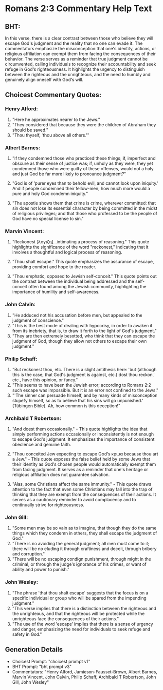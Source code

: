 # Romans 2:3 Commentary Help Text

## BHT:
In this verse, there is a clear contrast between those who believe they will escape God's judgment and the reality that no one can evade it. The commentators emphasize the misconception that one's identity, actions, or religious affiliation can exempt them from facing the consequences of their behavior. The verse serves as a reminder that true judgment cannot be circumvented, calling individuals to recognize their accountability and seek refuge in God's righteousness. It highlights the urgency to distinguish between the righteous and the unrighteous, and the need to humbly and genuinely align oneself with God's will.

## Choicest Commentary Quotes:
### Henry Alford:
1. "Here he approximates nearer to the Jews."
2. "They considered that because they were the children of Abraham they should be saved."
3. "Thou thyself, 'thou above all others.'"

### Albert Barnes:
1. "If they condemned those who practiced these things; if, imperfect and obscure as their sense of justice was; if, unholy as they were, they yet condemned those who were guilty of these offenses, would not a holy and just God be far more likely to pronounce judgment?" 

2. "God is of 'purer eyes than to behold evil, and cannot look upon iniquity.' And if people condemned their fellow-men, how much more would a pure and holy God condemn iniquity."

3. "The apostle shows them that crime is crime, wherever committed: that sin does not lose its essential character by being committed in the midst of religious privileges; and that those who professed to be the people of God have no special license to sin."

### Marvin Vincent:
1. "Reckonest [λογιζη]...intimating a process of reasoning." This quote highlights the significance of the word "reckonest," indicating that it involves a thoughtful and logical process of reasoning.

2. "Thou shalt escape." This quote emphasizes the assurance of escape, providing comfort and hope to the reader.

3. "Thou emphatic, opposed to Jewish self-conceit." This quote points out the contrast between the individual being addressed and the self-conceit often found among the Jewish community, highlighting the importance of humility and self-awareness.

### John Calvin:
1. "He adduced not his accusation before men, but appealed to the judgment of conscience."
2. "This is the best mode of dealing with hypocrisy, in order to awaken it from its inebriety, that is, to draw it forth to the light of God's judgment."
3. "They are then extremely besotted, who think that they can escape the judgment of God, though they allow not others to escape their own judgment."

### Philip Schaff:
1. "But reckonest thou, etc. There is a slight antithesis here: 'but (although this is the case, that God's judgment is against, etc.) dost thou reckon,' etc., have this opinion, or fancy."
2. "This seems to have been the Jewish error; according to Romans 2:2 such escape was impossible. But it is an error not confined to the Jews."
3. "'The sinner can persuade himself, and by many kinds of misconception stupefy himself, so as to believe that his sins will go unpunished.' (Tübingen Bible). Ah, how common is this deception!"

### Archibald T Robertson:
1. "And doest them occasionally." - This quote highlights the idea that simply performing actions occasionally or inconsistently is not enough to escape God's judgment. It emphasizes the importance of consistent obedience and genuine faith.

2. "Thou conceited Jew expecting to escape God's κριμα because thou art a Jew." - This quote exposes the false belief held by some Jews that their identity as God's chosen people would automatically exempt them from facing judgment. It serves as a reminder that one's heritage or religious affiliation does not guarantee salvation.

3. "Alas, some Christians affect the same immunity." - This quote draws attention to the fact that even some Christians may fall into the trap of thinking that they are exempt from the consequences of their actions. It serves as a cautionary reminder to avoid complacency and to continually strive for righteousness.

### John Gill:
1. "Some men may be so vain as to imagine, that though they do the same things which they condemn in others, they shall escape the judgment of God."
2. "There is no avoiding the general judgment; all men must come to it; there will be no eluding it through craftiness and deceit, through bribery and corruption."
3. "There will be no escaping condign punishment, through might in the criminal, or through the judge's ignorance of his crimes, or want of ability and power to punish."

### John Wesley:
1. "The phrase 'that thou shalt escape' suggests that the focus is on a specific individual or group who will be spared from the impending judgment."
2. "This verse implies that there is a distinction between the righteous and the unrighteous, and that the righteous will be protected while the unrighteous face the consequences of their actions."
3. "The use of the word 'escape' implies that there is a sense of urgency and danger, emphasizing the need for individuals to seek refuge and safety in God."


## Generation Details
- Choicest Prompt: "choicest prompt v1"
- BHT Prompt: "bht prompt v3"
- Commentators: "Henry Alford, Jamieson-Fausset-Brown, Albert Barnes, Marvin Vincent, John Calvin, Philip Schaff, Archibald T Robertson, John Gill, John Wesley"

